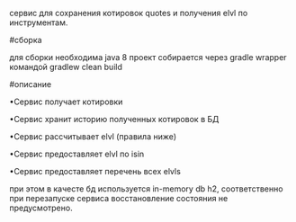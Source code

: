 сервис для сохранения котировок quotes и получения elvl по инструментам.

#сборка

для сборки необходима java 8
проект собирается через gradle wrapper командой
gradlew clean build

#описание

•Сервис получает котировки

•Сервис хранит историю полученных котировок в БД

•Сервис рассчитывает elvl (правила ниже)

•Сервис предоставляет elvl по isin

•Сервис предоставляет перечень всех elvls

при этом в качесте бд используется in-memory db h2, 
соответственно при перезапуске сервиса восстановление состояния не предусмотрено.
